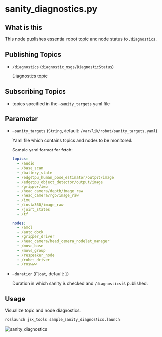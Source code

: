 sanity\_diagnostics.py
==============

## What is this

This node publishes essential robot topic and node status to `/diagnostics`.

## Publishing Topics

* `/diagnostics` (`diagnostic_msgs/DiagnosticStatus`)

    Diagnostics topic

## Subscribing Topics

* topics specified in the `~sanity_targets` yaml file

## Parameter

* `~sanity_targets` (`String`, default: `/var/lib/robot/sanity_targets.yaml`)

    Yaml file which contains topics and nodes to be monitored.

    Sample yaml format for fetch:

    ```yaml
    topics:
      - /audio
      - /base_scan
      - /battery_state
      - /edgetpu_human_pose_estimator/output/image
      - /edgetpu_object_detector/output/image
      - /gripper/imu
      - /head_camera/depth/image_raw
      - /head_camera/rgb/image_raw
      - /imu
      - /insta360/image_raw
      - /joint_states
      - /tf

    nodes:
      - /amcl
      - /auto_dock
      - /gripper_driver
      - /head_camera/head_camera_nodelet_manager
      - /move_base
      - /move_group
      - /respeaker_node
      - /robot_driver
      - /roswww
    ```

* `~duration` (`Float`, default: `1`)

    Duration in which sanity is checked and `/diagnostics` is published.

## Usage

Visualize topic and node diagnostics.

```bash
roslaunch jsk_tools sample_sanity_diagnostics.launch
```

![sanity_diagnostics](https://user-images.githubusercontent.com/19769486/168039418-0171a6dc-9507-436d-a9a6-13a2c7f52327.png)
